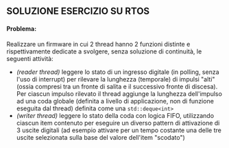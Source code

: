 ## SOLUZIONE ESERCIZIO SU RTOS

#### Problema:
Realizzare un firmware in cui 2 thread hanno 2 funzioni distinte e rispettivamente dedicate a svolgere, senza soluzione di continuità, le seguenti attività:
+ *(reader thread)* leggere lo stato di un ingresso digitale (in polling, senza l'uso di interrupt) per rilevare la lunghezza (temporale) di impulsi "alti" (ossia compresi tra un fronte di salita e il successivo fronte di discesa). Per ciascun impulso rilevato il thread aggiunge la lunghezza dell'impulso ad una coda globale (definita a livello di applicazione, non di funzione eseguita dal thread) definita come una ```std::deque<int>```
+ *(writer thread)* leggere lo stato della coda con logica FIFO, utilizzando ciascun item contenuto per eseguire un diverso pattern di attivazione di 3 uscite digitali (ad esempio attivare per un tempo costante una delle tre uscite selezionata sulla base del valore dell'item "scodato") 